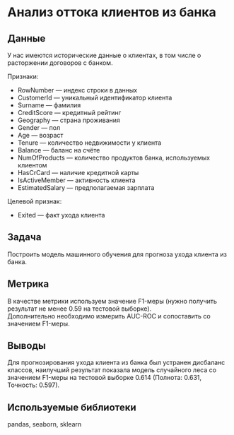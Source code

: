 # Анализ оттока клиентов из банка  

## Данные  
У нас имеются исторические данные о клиентах, в том числе о расторжении договоров с банком.  

Признаки:
- RowNumber — индекс строки в данных
- CustomerId — уникальный идентификатор клиента
- Surname — фамилия
- CreditScore — кредитный рейтинг
- Geography — страна проживания
- Gender — пол
- Age — возраст
- Tenure — количество недвижимости у клиента
- Balance — баланс на счёте
- NumOfProducts — количество продуктов банка, используемых клиентом
- HasCrCard — наличие кредитной карты
- IsActiveMember — активность клиента
- EstimatedSalary — предполагаемая зарплата

Целевой признак:
- Exited — факт ухода клиента  

## Задача
Построить модель машинного обучения для прогноза ухода клиента из банка.  

## Метрика
В качестве метрики используем значение F1-меры (нужно получить результат не менее 0.59 на тестовой выборке).  
Дополнительно необходимо измерить AUC-ROC и сопоставить со значением F1-меры.

## Выводы
Для прогнозирования ухода клиента из банка был устранен дисбаланс классов, наилучший результат показала модель случайного леса со значением F1-меры на тестовой выборке 0.614 (Полнота: 0.631, Точность: 0.597).

## Используемые библиотеки
pandas, seaborn, sklearn 

